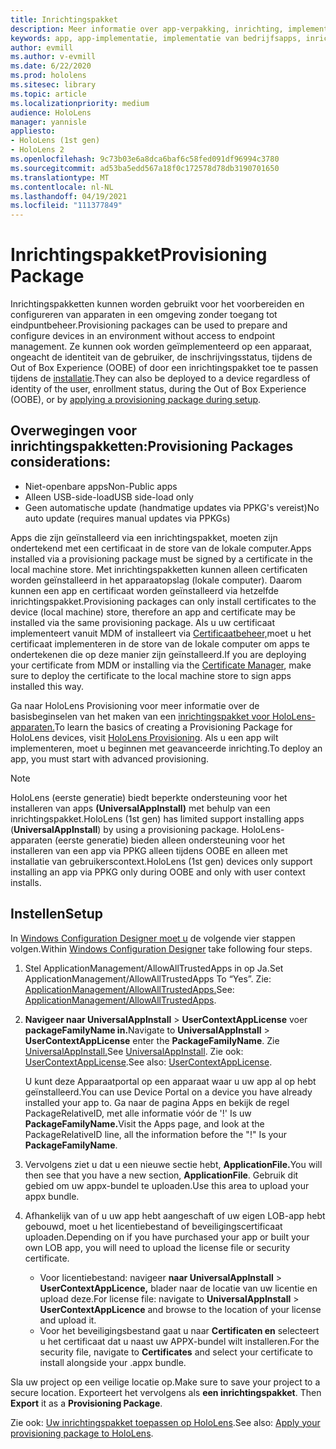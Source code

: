 ```yaml
---
title: Inrichtingspakket
description: Meer informatie over app-verpakking, inrichting, implementatie en implementatie van bedrijfsapps voor HoloLens-apparaten.
keywords: app, app-implementatie, implementatie van bedrijfsapps, inrichting
author: evmill
ms.author: v-evmill
ms.date: 6/22/2020
ms.prod: hololens
ms.sitesec: library
ms.topic: article
ms.localizationpriority: medium
audience: HoloLens
manager: yannisle
appliesto:
- HoloLens (1st gen)
- HoloLens 2
ms.openlocfilehash: 9c73b03e6a8dca6baf6c58fed091df96994c3780
ms.sourcegitcommit: ad53ba5edd567a18f0c172578d78db3190701650
ms.translationtype: MT
ms.contentlocale: nl-NL
ms.lasthandoff: 04/19/2021
ms.locfileid: "111377849"
---
```

# <a name="provisioning-package"></a><span data-ttu-id="5e51c-104">Inrichtingspakket</span><span class="sxs-lookup"><span data-stu-id="5e51c-104">Provisioning Package</span></span>

<span data-ttu-id="5e51c-105">Inrichtingspakketten kunnen worden gebruikt voor het voorbereiden en configureren van apparaten in een omgeving zonder toegang tot eindpuntbeheer.</span><span class="sxs-lookup"><span data-stu-id="5e51c-105">Provisioning packages can be used to prepare and configure devices in an environment without access to endpoint management.</span></span> <span data-ttu-id="5e51c-106">Ze kunnen ook worden geïmplementeerd op een apparaat, ongeacht de identiteit van de gebruiker, de inschrijvingsstatus, tijdens de Out of Box Experience (OOBE) of door een inrichtingspakket toe te passen tijdens de [installatie](https://docs.microsoft.com/hololens/hololens-provisioning##apply-a-provisioning-package-to-hololens-during-setup).</span><span class="sxs-lookup"><span data-stu-id="5e51c-106">They can also be deployed to a device regardless of identity of the user, enrollment status, during the Out of Box Experience (OOBE), or by [applying a provisioning package during setup](https://docs.microsoft.com/hololens/hololens-provisioning##apply-a-provisioning-package-to-hololens-during-setup).</span></span>

## <a name="provisioning-packages-considerations"></a><span data-ttu-id="5e51c-107">Overwegingen voor inrichtingspakketten:</span><span class="sxs-lookup"><span data-stu-id="5e51c-107">Provisioning Packages considerations:</span></span>

* <span data-ttu-id="5e51c-108">Niet-openbare apps</span><span class="sxs-lookup"><span data-stu-id="5e51c-108">Non-Public apps</span></span>
* <span data-ttu-id="5e51c-109">Alleen USB-side-load</span><span class="sxs-lookup"><span data-stu-id="5e51c-109">USB side-load only</span></span>
* <span data-ttu-id="5e51c-110">Geen automatische update (handmatige updates via PPKG's vereist)</span><span class="sxs-lookup"><span data-stu-id="5e51c-110">No auto update (requires manual updates via PPKGs)</span></span>

<span data-ttu-id="5e51c-111">Apps die zijn geïnstalleerd via een inrichtingspakket, moeten zijn ondertekend met een certificaat in de store van de lokale computer.</span><span class="sxs-lookup"><span data-stu-id="5e51c-111">Apps installed via a provisioning package must be signed by a certificate in the local machine store.</span></span> <span data-ttu-id="5e51c-112">Met inrichtingspakketten kunnen alleen certificaten worden geïnstalleerd in het apparaatopslag (lokale computer). Daarom kunnen een app en certificaat worden geïnstalleerd via hetzelfde inrichtingspakket.</span><span class="sxs-lookup"><span data-stu-id="5e51c-112">Provisioning packages can only install certificates to the device (local machine) store, therefore an app and certificate may be installed via the same provisioning package.</span></span> <span data-ttu-id="5e51c-113">Als u uw certificaat implementeert vanuit MDM of installeert via [Certificaatbeheer,](certificate-manager.md)moet u het certificaat implementeren in de store van de lokale computer om apps te ondertekenen die op deze manier zijn geïnstalleerd.</span><span class="sxs-lookup"><span data-stu-id="5e51c-113">If you are deploying your certificate from MDM or installing via the [Certificate Manager](certificate-manager.md), make sure to deploy the certificate to the local machine store to sign apps installed this way.</span></span>

<span data-ttu-id="5e51c-114">Ga naar HoloLens Provisioning voor meer informatie over de basisbeginselen van het maken van een [inrichtingspakket voor HoloLens-apparaten.](https://docs.microsoft.com/hololens/hololens-provisioning)</span><span class="sxs-lookup"><span data-stu-id="5e51c-114">To learn the basics of creating a Provisioning Package for HoloLens devices, visit [HoloLens Provisioning](https://docs.microsoft.com/hololens/hololens-provisioning).</span></span> <span data-ttu-id="5e51c-115">Als u een app wilt implementeren, moet u beginnen met geavanceerde inrichting.</span><span class="sxs-lookup"><span data-stu-id="5e51c-115">To deploy an app, you must start with advanced provisioning.</span></span>

> [!NOTE]
> <span data-ttu-id="5e51c-116">HoloLens (eerste generatie) biedt beperkte ondersteuning voor het installeren van apps **(UniversalAppInstall)** met behulp van een inrichtingspakket.</span><span class="sxs-lookup"><span data-stu-id="5e51c-116">HoloLens (1st gen) has limited support installing apps (**UniversalAppInstall**) by using a provisioning package.</span></span> <span data-ttu-id="5e51c-117">HoloLens-apparaten (eerste generatie) bieden alleen ondersteuning voor het installeren van een app via PPKG alleen tijdens OOBE en alleen met installatie van gebruikerscontext.</span><span class="sxs-lookup"><span data-stu-id="5e51c-117">HoloLens (1st gen) devices only support installing an app via PPKG only during OOBE and only with user context installs.</span></span>

## <a name="setup"></a><span data-ttu-id="5e51c-118">Instellen</span><span class="sxs-lookup"><span data-stu-id="5e51c-118">Setup</span></span>

<span data-ttu-id="5e51c-119">In [Windows Configuration Designer moet u](https://www.microsoft.com/store/productId/9NBLGGH4TX22) de volgende vier stappen volgen.</span><span class="sxs-lookup"><span data-stu-id="5e51c-119">Within [Windows Configuration Designer](https://www.microsoft.com/store/productId/9NBLGGH4TX22) take following four steps.</span></span>

1. <span data-ttu-id="5e51c-120">Stel ApplicationManagement/AllowAllTrustedApps in op Ja.</span><span class="sxs-lookup"><span data-stu-id="5e51c-120">Set ApplicationManagement/AllowAllTrustedApps To “Yes”.</span></span> <span data-ttu-id="5e51c-121">Zie: [ApplicationManagement/AllowAllTrustedApps.](https://docs.microsoft.com/windows/client-management/mdm/policy-csp-applicationmanagement#applicationmanagement-allowalltrustedapps)</span><span class="sxs-lookup"><span data-stu-id="5e51c-121">See: [ApplicationManagement/AllowAllTrustedApps](https://docs.microsoft.com/windows/client-management/mdm/policy-csp-applicationmanagement#applicationmanagement-allowalltrustedapps).</span></span>

2. <span data-ttu-id="5e51c-122">**Navigeer naar UniversalAppInstall**  >  **UserContextAppLicense** voer **packageFamilyName in.**</span><span class="sxs-lookup"><span data-stu-id="5e51c-122">Navigate to **UniversalAppInstall** > **UserContextAppLicense** enter the **PackageFamilyName**.</span></span> <span data-ttu-id="5e51c-123">Zie [UniversalAppInstall.](https://docs.microsoft.com/windows/configuration/wcd/wcd-universalappinstall)</span><span class="sxs-lookup"><span data-stu-id="5e51c-123">See [UniversalAppInstall](https://docs.microsoft.com/windows/configuration/wcd/wcd-universalappinstall).</span></span> <span data-ttu-id="5e51c-124">Zie ook: [UserContextAppLicense](https://docs.microsoft.com/windows/configuration/wcd/wcd-universalappinstall#usercontextapplicense).</span><span class="sxs-lookup"><span data-stu-id="5e51c-124">See also: [UserContextAppLicense](https://docs.microsoft.com/windows/configuration/wcd/wcd-universalappinstall#usercontextapplicense).</span></span>

   <span data-ttu-id="5e51c-125">U kunt deze Apparaatportal op een apparaat waar u uw app al op hebt geïnstalleerd.</span><span class="sxs-lookup"><span data-stu-id="5e51c-125">You can use Device Portal on a device you have already installed your app to.</span></span> <span data-ttu-id="5e51c-126">Ga naar de pagina Apps en bekijk de regel PackageRelativeID, met alle informatie vóór de '!' Is uw **PackageFamilyName.**</span><span class="sxs-lookup"><span data-stu-id="5e51c-126">Visit the Apps page, and look at the PackageRelativeID line, all the information before the "!" Is your **PackageFamilyName**.</span></span>

3. <span data-ttu-id="5e51c-127">Vervolgens ziet u dat u een nieuwe sectie hebt, **ApplicationFile.**</span><span class="sxs-lookup"><span data-stu-id="5e51c-127">You will then see that you have a new section, **ApplicationFile**.</span></span> <span data-ttu-id="5e51c-128">Gebruik dit gebied om uw appx-bundel te uploaden.</span><span class="sxs-lookup"><span data-stu-id="5e51c-128">Use this area to upload your appx bundle.</span></span>

4. <span data-ttu-id="5e51c-129">Afhankelijk van of u uw app hebt aangeschaft of uw eigen LOB-app hebt gebouwd, moet u het licentiebestand of beveiligingscertificaat uploaden.</span><span class="sxs-lookup"><span data-stu-id="5e51c-129">Depending on if you have purchased your app or built your own LOB app, you will need to upload the license file or security certificate.</span></span>

    - <span data-ttu-id="5e51c-130">Voor licentiebestand: navigeer **naar UniversalAppInstall**  >  **UserContextAppLicence,** blader naar de locatie van uw licentie en upload deze.</span><span class="sxs-lookup"><span data-stu-id="5e51c-130">For license file: navigate to **UniversalAppInstall** > **UserContextAppLicence** and browse to the location of your license and upload it.</span></span>
    - <span data-ttu-id="5e51c-131">Voor het beveiligingsbestand gaat u naar **Certificaten en** selecteert u het certificaat dat u naast uw APPX-bundel wilt installeren.</span><span class="sxs-lookup"><span data-stu-id="5e51c-131">For the security file, navigate to **Certificates** and select your certificate to install alongside your .appx bundle.</span></span>

<span data-ttu-id="5e51c-132">Sla uw project op een veilige locatie op.</span><span class="sxs-lookup"><span data-stu-id="5e51c-132">Make sure to save your project to a secure location.</span></span> <span data-ttu-id="5e51c-133">Exporteert het vervolgens als **een inrichtingspakket**. </span><span class="sxs-lookup"><span data-stu-id="5e51c-133">Then **Export** it as a **Provisioning Package**.</span></span>  

<span data-ttu-id="5e51c-134">Zie ook: [Uw inrichtingspakket toepassen op HoloLens](https://docs.microsoft.com/hololens/hololens-provisioning#apply-a-provisioning-package-to-hololens-during-setup).</span><span class="sxs-lookup"><span data-stu-id="5e51c-134">See also: [Apply your provisioning package to HoloLens](https://docs.microsoft.com/hololens/hololens-provisioning#apply-a-provisioning-package-to-hololens-during-setup).</span></span>
